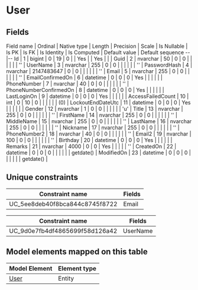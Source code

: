 ﻿User
============

## Fields

Field name | Ordinal | Native type | Length | Precision | Scale | Is Nullable | Is PK | Is FK | Is Identity | Is Computed  | Default value | Default sequence
--|--
Id | 1 | bigint | 0 | 19 | 0 |  | Yes |  | Yes |  |  | 
Guid | 2 | nvarchar | 50 | 0 | 0 |  |  |  |  |  | '' | 
UserName | 3 | nvarchar | 255 | 0 | 0 |  |  |  |  |  | '' | 
PasswordHash | 4 | nvarchar | 2147483647 | 0 | 0 |  |  |  |  |  | '' | 
Email | 5 | nvarchar | 255 | 0 | 0 |  |  |  |  |  | '' | 
EmailConfirmedOn | 6 | datetime | 0 | 0 | 0 | Yes |  |  |  |  |  | 
PhoneNumber | 7 | nvarchar | 40 | 0 | 0 |  |  |  |  |  | '' | 
PhoneNumberConfirmedOn | 8 | datetime | 0 | 0 | 0 | Yes |  |  |  |  |  | 
LastLoginOn | 9 | datetime | 0 | 0 | 0 | Yes |  |  |  |  |  | 
AccessFailedCount | 10 | int | 0 | 10 | 0 |  |  |  |  |  | (0) | 
LockoutEndDateUtc | 11 | datetime | 0 | 0 | 0 | Yes |  |  |  |  |  | 
Gender | 12 | nvarchar | 1 | 0 | 0 |  |  |  |  |  | 'u' | 
Title | 13 | nvarchar | 255 | 0 | 0 |  |  |  |  |  | '' | 
FirstName | 14 | nvarchar | 255 | 0 | 0 |  |  |  |  |  | '' | 
MiddleName | 15 | nvarchar | 255 | 0 | 0 |  |  |  |  |  | '' | 
LastName | 16 | nvarchar | 255 | 0 | 0 |  |  |  |  |  | '' | 
Nickname | 17 | nvarchar | 255 | 0 | 0 |  |  |  |  |  | '' | 
PhoneNumber2 | 18 | nvarchar | 40 | 0 | 0 |  |  |  |  |  | '' | 
Email2 | 19 | nvarchar | 100 | 0 | 0 |  |  |  |  |  | '' | 
Birthday | 20 | datetime | 0 | 0 | 0 | Yes |  |  |  |  |  | 
Remarks | 21 | nvarchar | 4000 | 0 | 0 | Yes |  |  |  |  | '' | 
CreatedOn | 22 | datetime | 0 | 0 | 0 |  |  |  |  |  | getdate() | 
ModifiedOn | 23 | datetime | 0 | 0 | 0 |  |  |  |  |  | getdate() | 

## Unique constraints

Constraint name | Fields
--|--
UC_5ee8deb40f8bca844c8745f8722 | Email

Constraint name | Fields
--|--
UC_9d0e7fb4df4865699f58d126a42 | UserName


## Model elements mapped on this table

Model Element | Element type
--|--
[User](../../../EntityModel/_DefaultGroup/Entities/User.htm) | Entity
